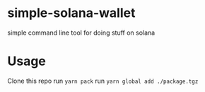 # simple-solana-wallet

simple command line tool for doing stuff on solana

# Usage

Clone this repo
run `yarn pack`
run `yarn global add ./package.tgz`
